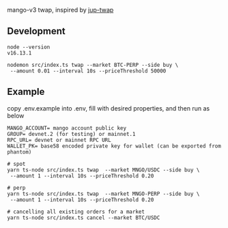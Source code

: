 mango-v3 twap, inspired by [jup-twap](https://github.com/gopartyparrot/jup-twap)

## Development

```
node --version
v16.13.1

nodemon src/index.ts twap --market BTC-PERP --side buy \
 --amount 0.01 --interval 10s --priceThreshold 50000
```

## Example

copy .env.example into .env, fill with desired properties, and then run as below

```
MANGO_ACCOUNT= mango account public key
GROUP= devnet.2 (for testing) or mainnet.1
RPC_URL= devnet or mainnet RPC URL
WALLET_PK= base58 encoded private key for wallet (can be exported from phantom)
```

```
# spot
yarn ts-node src/index.ts twap  --market MNGO/USDC --side buy \
 --amount 1 --interval 10s --priceThreshold 0.20
```

```
# perp
yarn ts-node src/index.ts twap  --market MNGO-PERP --side buy \
 --amount 1 --interval 10s --priceThreshold 0.20
```

```
# cancelling all existing orders for a market
yarn ts-node src/index.ts cancel --market BTC/USDC
```
